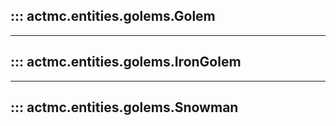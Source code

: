 ## ::: actmc.entities.golems.Golem
---
## ::: actmc.entities.golems.IronGolem
---
## ::: actmc.entities.golems.Snowman
